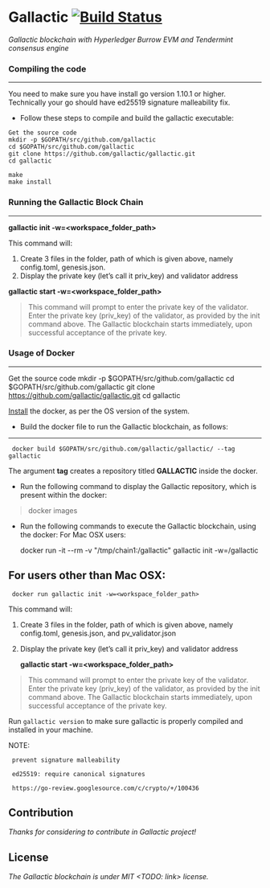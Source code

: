 # Gallactic [![Build Status](https://api.travis-ci.org/gallactic/gallactic.svg?branch=master)](https://travis-ci.org/gallactic/gallactic) 
*Gallactic blockchain with Hyperledger Burrow EVM and Tendermint consensus engine*

### Compiling the code
------
You need to make sure you have install go version 1.10.1 or higher. Technically your go should have ed25519 signature malleability fix.

 * Follow these steps to compile and build the gallactic executable:

```
Get the source code
mkdir -p $GOPATH/src/github.com/gallactic
cd $GOPATH/src/github.com/gallactic
git clone https://github.com/gallactic/gallactic.git
cd gallactic

make
make install
```
### Running the Gallactic Block Chain
--------
 **gallactic init -w=<workspace_folder_path>**

 This command will:
1. Create 3 files in the folder, path of which is given above, namely config.toml, genesis.json.
2. Display the private key (let’s call it priv_key) and validator address 

 **gallactic start -w=<workspace_folder_path>**

> This command will prompt to enter the private key of the validator. Enter the private key (priv_key) of the validator, as provided by the init command above.
The Gallactic blockchain starts immediately, upon successful acceptance of the private key.


### Usage of Docker
------
   Get the source code
	mkdir -p $GOPATH/src/github.com/gallactic
	cd $GOPATH/src/github.com/gallactic
	git clone https://github.com/gallactic/gallactic.git
	cd gallactic

 [Install](https://www.docker.com/) the docker, as per the OS version of the system.

 * Build the docker file to run the Gallactic blockchain, as follows: 
_____

     docker build $GOPATH/src/github.com/gallactic/gallactic/ --tag gallactic

The argument **tag** creates a repository titled **GALLACTIC** inside the docker.

* Run the following command to display the Gallactic repository, which is present within the docker:

> docker images

 * Run the following commands to execute the Gallactic blockchain, using the docker:
For Mac OSX users:

     docker run -it --rm -v "/tmp/chain1:/gallactic"  gallactic init -w=/gallactic

**For users other than Mac OSX:**
----
     docker run gallactic init -w=<workspace_folder_path>

This command will:
1. Create 3 files in the folder, path of which is given above, namely config.toml, genesis.json, and pv_validator.json
2. Display the private key (let’s call it priv_key) and validator address 

     **gallactic start -w=<workspace_folder_path>**

> This command will prompt to enter the private key of the validator. Enter the private key (priv_key) of the validator, as provided by the init command above.
The Gallactic blockchain starts immediately, upon successful acceptance of the private key.

Run `gallactic version` to make sure gallactic is properly compiled and installed in your machine.

NOTE:

     prevent signature malleability

     ed25519: require canonical signatures

     https://go-review.googlesource.com/c/crypto/+/100436

## Contribution
*Thanks for considering to contribute in Gallactic project!*

## License
*The Gallactic blockchain is under MIT <TODO: link> license.*
